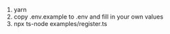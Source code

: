 1. yarn
2. copy .env.example to .env and fill in your own values
3. npx ts-node examples/register.ts